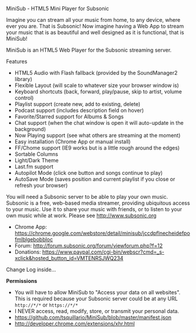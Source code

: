 MiniSub - HTML5 Mini Player for Subsonic

Imagine you can stream all your music from home, to any device, where ever you are. That is Subsonic! Now imagine having a Web App to stream your music that is as beautiful and well designed as it is functional, that is MiniSub!

MiniSub is an HTML5 Web Player for the Subsonic streaming server. 

Features
* HTML5 Audio with Flash fallback (provided by the SoundManager2 library)
* Flexible Layout (will scale to whatever size your browser window is)
* Keyboard shortcuts (back, forward, play/pause, skip to artist, volume control)
* Playlist support (create new, add to existing, delete)
* Podcast support (includes description field on hover)
* Favorite/Starred support for Albums & Songs
* Chat support (when the chat window is open it will auto-update in the background)
* Now Playing support (see what others are streaming at the moment)
* Easy installation (Chrome App or manual install)
* FF/Chome support (IE9 works but is a little rough around the edges)
* Sortable Columns
* Light/Dark Theme
* Last.fm support
* Autopilot Mode (click one button and songs continue to play)
* AutoSave Mode (saves position and current playlist if you close or refresh your browser)

You will need a Subsonic server to be able to play your own music. Subsonic is a free, web-based media streamer, providing ubiquitous access to your music. Use it to share your music with friends, or to listen to your own music while at work. Please see http://www.subsonic.org

* Chrome App: https://chrome.google.com/webstore/detail/minisub/jccdpflnecheidefpofmlblgebobbloc
* Forum: http://forum.subsonic.org/forum/viewforum.php?f=12
* Donations: https://www.paypal.com/cgi-bin/webscr?cmd=_s-xclick&hosted_button_id=VMTENRSJWQ234

Change Log inside...

**Permissions**
* You will have to allow MiniSub to "Access your data on all websites". This is required because your Subsonic server could be at any URL `http://*/*` or `https://*/*` 
* I NEVER access, read, modify, store, or transmit your personal data.
* https://github.com/tsquillario/MiniSub/blob/master/manifest.json
* http://developer.chrome.com/extensions/xhr.html
